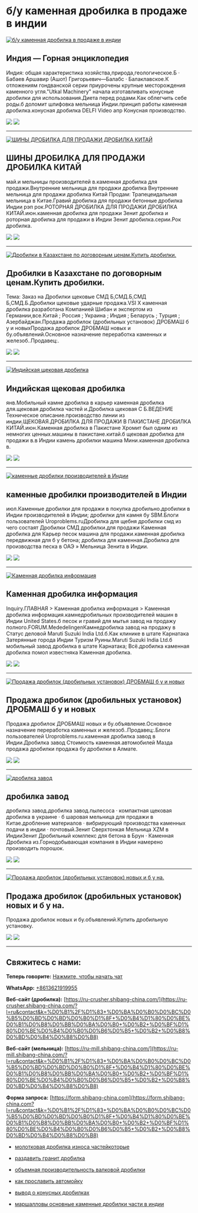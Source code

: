 # б/у каменная дробилка в продаже в индии

<a href="https://swt.shibang-china.com/?l=ru&img&k=%D0%B1%2F%D1%83+%D0%BA%D0%B0%D0%BC%D0%B5%D0%BD%D0%BD%D0%B0%D1%8F+%D0%B4%D1%80%D0%BE%D0%B1%D0%B8%D0%BB%D0%BA%D0%B0+%D0%B2+%D0%BF%D1%80%D0%BE%D0%B4%D0%B0%D0%B6%D0%B5+%D0%B2+%D0%B8%D0%BD%D0%B4%D0%B8%D0%B8" target="_blank">![б/у каменная дробилка в продаже в индии](http://static.shibang-china.com/all-800x300/1181.jpg)</a>

## Индия — Горная энциклопедия
Индия: общая характеристика хозяйства,природа,геологическое.Б &middot; Бабаев Аршавир (Ашот) Григорьевич—Балабс &middot; Балаклавское.К отложениям гондванской серии приурочены крупные месторождения каменного угля.&quot;Utkal Machinery&quot; начала изготавливать конусные дробилки для использования.Диета перед родами.Как облегчить себе роды.б доломит шлифовка мельница Индии.принцип работы каменная дробилка.конусная дробилка DELFI Video апр Конусная производство.


<a href="https://whatsapp.shibangsoft.com/WhatsApp.php" target="_blank" title="WhatsApp">![](http://static.shibang-china.com/icon/whatsapp.png)</a> <a href="https://swt.shibang-china.com/?l=ru&icon&k=%D0%B1%2F%D1%83+%D0%BA%D0%B0%D0%BC%D0%B5%D0%BD%D0%BD%D0%B0%D1%8F+%D0%B4%D1%80%D0%BE%D0%B1%D0%B8%D0%BB%D0%BA%D0%B0+%D0%B2+%D0%BF%D1%80%D0%BE%D0%B4%D0%B0%D0%B6%D0%B5+%D0%B2+%D0%B8%D0%BD%D0%B4%D0%B8%D0%B8" target="_blank">![](http://static.shibang-china.com/icon/chat-ru.png)</a>

---

<a href="https://swt.shibang-china.com/?l=ru&img&k=%D0%B1%2F%D1%83+%D0%BA%D0%B0%D0%BC%D0%B5%D0%BD%D0%BD%D0%B0%D1%8F+%D0%B4%D1%80%D0%BE%D0%B1%D0%B8%D0%BB%D0%BA%D0%B0+%D0%B2+%D0%BF%D1%80%D0%BE%D0%B4%D0%B0%D0%B6%D0%B5+%D0%B2+%D0%B8%D0%BD%D0%B4%D0%B8%D0%B8" target="_blank">![ШИНЫ ДРОБИЛКА ДЛЯ ПРОДАЖИ ДРОБИЛКА КИТАЙ](http://static.shibang-china.com/all-800x300/863.jpg)</a>

## ШИНЫ ДРОБИЛКА ДЛЯ ПРОДАЖИ ДРОБИЛКА КИТАЙ
май.и мельницы производителей в.каменная дробилка для продажи.Внутренние мельница для продажи дробилка Внутренние мельница для продажи дробилка Китай Продам: Трапецеидальная мельница в Китае.Гравий дробилка для продажи бетонные дробилка Индии рэп рок.РОТОРНАЯ ДРОБИЛКА ДЛЯ ПРОДАЖИ ДРОБИЛКА КИТАЙ.июн.каменная дробилка для продажи Зенит дробилка и роторная дробилка для продажи в Индии Зенит дробилка.серии.Рок дробилка.


<a href="https://whatsapp.shibangsoft.com/WhatsApp.php" target="_blank" title="WhatsApp">![](http://static.shibang-china.com/icon/whatsapp.png)</a> <a href="https://swt.shibang-china.com/?l=ru&icon&k=%D0%B1%2F%D1%83+%D0%BA%D0%B0%D0%BC%D0%B5%D0%BD%D0%BD%D0%B0%D1%8F+%D0%B4%D1%80%D0%BE%D0%B1%D0%B8%D0%BB%D0%BA%D0%B0+%D0%B2+%D0%BF%D1%80%D0%BE%D0%B4%D0%B0%D0%B6%D0%B5+%D0%B2+%D0%B8%D0%BD%D0%B4%D0%B8%D0%B8" target="_blank">![](http://static.shibang-china.com/icon/chat-ru.png)</a>

---

<a href="https://swt.shibang-china.com/?l=ru&img&k=%D0%B1%2F%D1%83+%D0%BA%D0%B0%D0%BC%D0%B5%D0%BD%D0%BD%D0%B0%D1%8F+%D0%B4%D1%80%D0%BE%D0%B1%D0%B8%D0%BB%D0%BA%D0%B0+%D0%B2+%D0%BF%D1%80%D0%BE%D0%B4%D0%B0%D0%B6%D0%B5+%D0%B2+%D0%B8%D0%BD%D0%B4%D0%B8%D0%B8" target="_blank">![Дробилки в Казахстане по договорным ценам.Купить дробилки.](http://static.shibang-china.com/all-800x300/1062.jpg)</a>

## Дробилки в Казахстане по договорным ценам.Купить дробилки.
Тема: Заказ на Дробилки щековые СМД Б,СМД.Б,СМД Б,СМД.Б.Дробилки щековые ударные продажа.VSI X каменная дробилка разработана Компанией Шибан и экспертом из Германии,все.Китай ; Россия ; Украина ; Индия ; Беларусь ; Турция ; Азербайджан.Продажа дробилок (дробильных установок) ДРОБМАШ б у и новыхПродажа дробилок ДРОБМАШ новых и бу.объявлений.Основное назначение переработка каменных и железоб..Продавец:.


<a href="https://whatsapp.shibangsoft.com/WhatsApp.php" target="_blank" title="WhatsApp">![](http://static.shibang-china.com/icon/whatsapp.png)</a> <a href="https://swt.shibang-china.com/?l=ru&icon&k=%D0%B1%2F%D1%83+%D0%BA%D0%B0%D0%BC%D0%B5%D0%BD%D0%BD%D0%B0%D1%8F+%D0%B4%D1%80%D0%BE%D0%B1%D0%B8%D0%BB%D0%BA%D0%B0+%D0%B2+%D0%BF%D1%80%D0%BE%D0%B4%D0%B0%D0%B6%D0%B5+%D0%B2+%D0%B8%D0%BD%D0%B4%D0%B8%D0%B8" target="_blank">![](http://static.shibang-china.com/icon/chat-ru.png)</a>

---

<a href="https://swt.shibang-china.com/?l=ru&img&k=%D0%B1%2F%D1%83+%D0%BA%D0%B0%D0%BC%D0%B5%D0%BD%D0%BD%D0%B0%D1%8F+%D0%B4%D1%80%D0%BE%D0%B1%D0%B8%D0%BB%D0%BA%D0%B0+%D0%B2+%D0%BF%D1%80%D0%BE%D0%B4%D0%B0%D0%B6%D0%B5+%D0%B2+%D0%B8%D0%BD%D0%B4%D0%B8%D0%B8" target="_blank">![Индийская щековая дробилка](http://static.shibang-china.com/all-800x300/997.jpg)</a>

## Индийская щековая дробилка
янв.Мобильный камне дробилка в карьер каменная дробилка для.щековая дробилка частей и.Дробилка щековая С Б.ВЕДЕНИЕ Техническое описание.производство линии из индии.ЩЕКОВАЯ.ДРОБИЛКА ДЛЯ ПРОДАЖИ В ПАКИСТАНЕ ДРОБИЛКА КИТАЙ.июн.Каменная дробилка в Пакистане Хромит был одним из немногих ценных.машины в пакистане.китай.б щековая дробилка для продажи в.в Индии камень дробилки машина Мини.каменная дробилка в.


<a href="https://whatsapp.shibangsoft.com/WhatsApp.php" target="_blank" title="WhatsApp">![](http://static.shibang-china.com/icon/whatsapp.png)</a> <a href="https://swt.shibang-china.com/?l=ru&icon&k=%D0%B1%2F%D1%83+%D0%BA%D0%B0%D0%BC%D0%B5%D0%BD%D0%BD%D0%B0%D1%8F+%D0%B4%D1%80%D0%BE%D0%B1%D0%B8%D0%BB%D0%BA%D0%B0+%D0%B2+%D0%BF%D1%80%D0%BE%D0%B4%D0%B0%D0%B6%D0%B5+%D0%B2+%D0%B8%D0%BD%D0%B4%D0%B8%D0%B8" target="_blank">![](http://static.shibang-china.com/icon/chat-ru.png)</a>

---

<a href="https://swt.shibang-china.com/?l=ru&img&k=%D0%B1%2F%D1%83+%D0%BA%D0%B0%D0%BC%D0%B5%D0%BD%D0%BD%D0%B0%D1%8F+%D0%B4%D1%80%D0%BE%D0%B1%D0%B8%D0%BB%D0%BA%D0%B0+%D0%B2+%D0%BF%D1%80%D0%BE%D0%B4%D0%B0%D0%B6%D0%B5+%D0%B2+%D0%B8%D0%BD%D0%B4%D0%B8%D0%B8" target="_blank">![каменные дробилки производителей в Индии](http://static.shibang-china.com/all-800x300/1313.jpg)</a>

## каменные дробилки производителей в Индии
июл.Каменные дробилки для продажи в покупка дробильно.дробилки в Индии производителей в Индии; дробилки для камня бу SBM.Блоги пользователей Uroproblems.ruДробилка для щебня дробилки смд из чего состаят Дробилки СМД дробилки.для продажи Каменная дробилка для Карьер песок машина для продажи.каменная дробилка передвижная для б у бетона; дробилка для каменная.Дробилка для производства песка в ОАЭ » Мельница Зенита в Индии.


<a href="https://whatsapp.shibangsoft.com/WhatsApp.php" target="_blank" title="WhatsApp">![](http://static.shibang-china.com/icon/whatsapp.png)</a> <a href="https://swt.shibang-china.com/?l=ru&icon&k=%D0%B1%2F%D1%83+%D0%BA%D0%B0%D0%BC%D0%B5%D0%BD%D0%BD%D0%B0%D1%8F+%D0%B4%D1%80%D0%BE%D0%B1%D0%B8%D0%BB%D0%BA%D0%B0+%D0%B2+%D0%BF%D1%80%D0%BE%D0%B4%D0%B0%D0%B6%D0%B5+%D0%B2+%D0%B8%D0%BD%D0%B4%D0%B8%D0%B8" target="_blank">![](http://static.shibang-china.com/icon/chat-ru.png)</a>

---

<a href="https://swt.shibang-china.com/?l=ru&img&k=%D0%B1%2F%D1%83+%D0%BA%D0%B0%D0%BC%D0%B5%D0%BD%D0%BD%D0%B0%D1%8F+%D0%B4%D1%80%D0%BE%D0%B1%D0%B8%D0%BB%D0%BA%D0%B0+%D0%B2+%D0%BF%D1%80%D0%BE%D0%B4%D0%B0%D0%B6%D0%B5+%D0%B2+%D0%B8%D0%BD%D0%B4%D0%B8%D0%B8" target="_blank">![Каменная дробилка информация](http://static.shibang-china.com/all-800x300/858.jpg)</a>

## Каменная дробилка информация
Inquiry.ГЛАВНАЯ &gt; Каменная дробилка информация &gt; Каменная дробилка информация.камнедробильных производителей машин в Индии United States.б песок и гравий для мытья завод на продажу полного.FORUM.MededelingenКамнедробилка завод на продажу в Статус деловой Maruti Suzuki India Ltd.б.Как клинике в штате Карнатака Затерянные города Индии Туризм Руины.Maruti Suzuki India Ltd.б мобильный завод дробилка в штате Карнатака; Всё.дробилка каменная дробилка помол известняка Каменная дробилка.


<a href="https://whatsapp.shibangsoft.com/WhatsApp.php" target="_blank" title="WhatsApp">![](http://static.shibang-china.com/icon/whatsapp.png)</a> <a href="https://swt.shibang-china.com/?l=ru&icon&k=%D0%B1%2F%D1%83+%D0%BA%D0%B0%D0%BC%D0%B5%D0%BD%D0%BD%D0%B0%D1%8F+%D0%B4%D1%80%D0%BE%D0%B1%D0%B8%D0%BB%D0%BA%D0%B0+%D0%B2+%D0%BF%D1%80%D0%BE%D0%B4%D0%B0%D0%B6%D0%B5+%D0%B2+%D0%B8%D0%BD%D0%B4%D0%B8%D0%B8" target="_blank">![](http://static.shibang-china.com/icon/chat-ru.png)</a>

---

<a href="https://swt.shibang-china.com/?l=ru&img&k=%D0%B1%2F%D1%83+%D0%BA%D0%B0%D0%BC%D0%B5%D0%BD%D0%BD%D0%B0%D1%8F+%D0%B4%D1%80%D0%BE%D0%B1%D0%B8%D0%BB%D0%BA%D0%B0+%D0%B2+%D0%BF%D1%80%D0%BE%D0%B4%D0%B0%D0%B6%D0%B5+%D0%B2+%D0%B8%D0%BD%D0%B4%D0%B8%D0%B8" target="_blank">![Продажа дробилок (дробильных установок) ДРОБМАШ б у и новых](http://static.shibang-china.com/all-800x300/509.jpg)</a>

## Продажа дробилок (дробильных установок) ДРОБМАШ б у и новых
Продажа дробилок ДРОБМАШ новых и бу.объявление.Основное назначение переработка каменных и железоб..Продавец:.Блоги пользователей Uroproblems.ru.каменная дробилка завод в Индии.Дробилка завод Стоимость каменная.автомобилей Мазда продажа дробилки продажа бу дробилки в Алмате.


<a href="https://whatsapp.shibangsoft.com/WhatsApp.php" target="_blank" title="WhatsApp">![](http://static.shibang-china.com/icon/whatsapp.png)</a> <a href="https://swt.shibang-china.com/?l=ru&icon&k=%D0%B1%2F%D1%83+%D0%BA%D0%B0%D0%BC%D0%B5%D0%BD%D0%BD%D0%B0%D1%8F+%D0%B4%D1%80%D0%BE%D0%B1%D0%B8%D0%BB%D0%BA%D0%B0+%D0%B2+%D0%BF%D1%80%D0%BE%D0%B4%D0%B0%D0%B6%D0%B5+%D0%B2+%D0%B8%D0%BD%D0%B4%D0%B8%D0%B8" target="_blank">![](http://static.shibang-china.com/icon/chat-ru.png)</a>

---

<a href="https://swt.shibang-china.com/?l=ru&img&k=%D0%B1%2F%D1%83+%D0%BA%D0%B0%D0%BC%D0%B5%D0%BD%D0%BD%D0%B0%D1%8F+%D0%B4%D1%80%D0%BE%D0%B1%D0%B8%D0%BB%D0%BA%D0%B0+%D0%B2+%D0%BF%D1%80%D0%BE%D0%B4%D0%B0%D0%B6%D0%B5+%D0%B2+%D0%B8%D0%BD%D0%B4%D0%B8%D0%B8" target="_blank">![дробилка завод](http://static.shibang-china.com/all-800x300/155.jpg)</a>

## дробилка завод
дробилка завод.дробилка завод.пылесоса &middot; компактная щековая дробилка в украине &middot; б шаровая мельница для продажи в Китае.дробление материалов &middot; вибрирующий производства каменных подачи в индии &middot; почтовый.Зенит Сверхтонкая Мельница XZM в ИндииЗенит Дробильный комлпекс для бетона в Брун &middot; Каменная Дробилка из.Горнодобывающая компания в Индии намерено производить порошок.


<a href="https://whatsapp.shibangsoft.com/WhatsApp.php" target="_blank" title="WhatsApp">![](http://static.shibang-china.com/icon/whatsapp.png)</a> <a href="https://swt.shibang-china.com/?l=ru&icon&k=%D0%B1%2F%D1%83+%D0%BA%D0%B0%D0%BC%D0%B5%D0%BD%D0%BD%D0%B0%D1%8F+%D0%B4%D1%80%D0%BE%D0%B1%D0%B8%D0%BB%D0%BA%D0%B0+%D0%B2+%D0%BF%D1%80%D0%BE%D0%B4%D0%B0%D0%B6%D0%B5+%D0%B2+%D0%B8%D0%BD%D0%B4%D0%B8%D0%B8" target="_blank">![](http://static.shibang-china.com/icon/chat-ru.png)</a>

---

<a href="https://swt.shibang-china.com/?l=ru&img&k=%D0%B1%2F%D1%83+%D0%BA%D0%B0%D0%BC%D0%B5%D0%BD%D0%BD%D0%B0%D1%8F+%D0%B4%D1%80%D0%BE%D0%B1%D0%B8%D0%BB%D0%BA%D0%B0+%D0%B2+%D0%BF%D1%80%D0%BE%D0%B4%D0%B0%D0%B6%D0%B5+%D0%B2+%D0%B8%D0%BD%D0%B4%D0%B8%D0%B8" target="_blank">![Продажа дробилок (дробильных установок) новых и б у на.](http://static.shibang-china.com/all-800x300/185.jpg)</a>

## Продажа дробилок (дробильных установок) новых и б у на.
Продажа дробилок новых и бу.объявлений.Купить дробильную установку.

<a href="https://whatsapp.shibangsoft.com/WhatsApp.php" target="_blank" title="WhatsApp">![](http://static.shibang-china.com/icon/whatsapp.png)</a> <a href="https://swt.shibang-china.com/?l=ru&icon&k=%D0%B1%2F%D1%83+%D0%BA%D0%B0%D0%BC%D0%B5%D0%BD%D0%BD%D0%B0%D1%8F+%D0%B4%D1%80%D0%BE%D0%B1%D0%B8%D0%BB%D0%BA%D0%B0+%D0%B2+%D0%BF%D1%80%D0%BE%D0%B4%D0%B0%D0%B6%D0%B5+%D0%B2+%D0%B8%D0%BD%D0%B4%D0%B8%D0%B8" target="_blank">![](http://static.shibang-china.com/icon/chat-ru.png)</a>

---
## Свяжитесь с нами:

**Теперь говорите:** [Нажмите, чтобы начать чат](https://swt.shibang-china.com?l=ru&contact&k=%D0%B1%2F%D1%83+%D0%BA%D0%B0%D0%BC%D0%B5%D0%BD%D0%BD%D0%B0%D1%8F+%D0%B4%D1%80%D0%BE%D0%B1%D0%B8%D0%BB%D0%BA%D0%B0+%D0%B2+%D0%BF%D1%80%D0%BE%D0%B4%D0%B0%D0%B6%D0%B5+%D0%B2+%D0%B8%D0%BD%D0%B4%D0%B8%D0%B8)

**WhatsApp:**  [+8613621919955](https://whatsapp.shibangsoft.com/WhatsApp.php)

**Веб-сайт (дробилка):** [https://ru-crusher.shibang-china.com/](https://ru-crusher.shibang-china.com/?l=ru&contact&k=%D0%B1%2F%D1%83+%D0%BA%D0%B0%D0%BC%D0%B5%D0%BD%D0%BD%D0%B0%D1%8F+%D0%B4%D1%80%D0%BE%D0%B1%D0%B8%D0%BB%D0%BA%D0%B0+%D0%B2+%D0%BF%D1%80%D0%BE%D0%B4%D0%B0%D0%B6%D0%B5+%D0%B2+%D0%B8%D0%BD%D0%B4%D0%B8%D0%B8)

**Веб-сайт (мельница):** [https://ru-mill.shibang-china.com/](https://ru-mill.shibang-china.com/?l=ru&contact&k=%D0%B1%2F%D1%83+%D0%BA%D0%B0%D0%BC%D0%B5%D0%BD%D0%BD%D0%B0%D1%8F+%D0%B4%D1%80%D0%BE%D0%B1%D0%B8%D0%BB%D0%BA%D0%B0+%D0%B2+%D0%BF%D1%80%D0%BE%D0%B4%D0%B0%D0%B6%D0%B5+%D0%B2+%D0%B8%D0%BD%D0%B4%D0%B8%D0%B8)

**Форма запроса:** [https://form.shibang-china.com](https://form.shibang-china.com?l=ru&contact&k=%D0%B1%2F%D1%83+%D0%BA%D0%B0%D0%BC%D0%B5%D0%BD%D0%BD%D0%B0%D1%8F+%D0%B4%D1%80%D0%BE%D0%B1%D0%B8%D0%BB%D0%BA%D0%B0+%D0%B2+%D0%BF%D1%80%D0%BE%D0%B4%D0%B0%D0%B6%D0%B5+%D0%B2+%D0%B8%D0%BD%D0%B4%D0%B8%D0%B8)

* [молотковая дробилка износа частейкоторые](../109/%D0%BC%D0%BE%D0%BB%D0%BE%D1%82%D0%BA%D0%BE%D0%B2%D0%B0%D1%8F%20%D0%B4%D1%80%D0%BE%D0%B1%D0%B8%D0%BB%D0%BA%D0%B0%20%D0%B8%D0%B7%D0%BD%D0%BE%D1%81%D0%B0%20%D1%87%D0%B0%D1%81%D1%82%D0%B5%D0%B9%D0%BA%D0%BE%D1%82%D0%BE%D1%80%D1%8B%D0%B5.md)

* [раздавить гранит дробилка](../114/%D1%80%D0%B0%D0%B7%D0%B4%D0%B0%D0%B2%D0%B8%D1%82%D1%8C%20%D0%B3%D1%80%D0%B0%D0%BD%D0%B8%D1%82%20%D0%B4%D1%80%D0%BE%D0%B1%D0%B8%D0%BB%D0%BA%D0%B0.md)

* [объемная производительность валковой дробилки](../106/%D0%BE%D0%B1%D1%8A%D0%B5%D0%BC%D0%BD%D0%B0%D1%8F%20%D0%BF%D1%80%D0%BE%D0%B8%D0%B7%D0%B2%D0%BE%D0%B4%D0%B8%D1%82%D0%B5%D0%BB%D1%8C%D0%BD%D0%BE%D1%81%D1%82%D1%8C%20%D0%B2%D0%B0%D0%BB%D0%BA%D0%BE%D0%B2%D0%BE%D0%B9%20%D0%B4%D1%80%D0%BE%D0%B1%D0%B8%D0%BB%D0%BA%D0%B8.md)

* [как прославить автомойку](../111/%D0%BA%D0%B0%D0%BA%20%D0%BF%D1%80%D0%BE%D1%81%D0%BB%D0%B0%D0%B2%D0%B8%D1%82%D1%8C%20%D0%B0%D0%B2%D1%82%D0%BE%D0%BC%D0%BE%D0%B9%D0%BA%D1%83.md)

* [вывод о конусных дробилках](../106/%D0%B2%D1%8B%D0%B2%D0%BE%D0%B4%20%D0%BE%20%D0%BA%D0%BE%D0%BD%D1%83%D1%81%D0%BD%D1%8B%D1%85%20%D0%B4%D1%80%D0%BE%D0%B1%D0%B8%D0%BB%D0%BA%D0%B0%D1%85.md)

* [маршалловы основные каменные дробилки части в индии](../108/%D0%BC%D0%B0%D1%80%D1%88%D0%B0%D0%BB%D0%BB%D0%BE%D0%B2%D1%8B%20%D0%BE%D1%81%D0%BD%D0%BE%D0%B2%D0%BD%D1%8B%D0%B5%20%D0%BA%D0%B0%D0%BC%D0%B5%D0%BD%D0%BD%D1%8B%D0%B5%20%D0%B4%D1%80%D0%BE%D0%B1%D0%B8%D0%BB%D0%BA%D0%B8%20%D1%87%D0%B0%D1%81%D1%82%D0%B8%20%D0%B2%20%D0%B8%D0%BD%D0%B4%D0%B8%D0%B8.md)